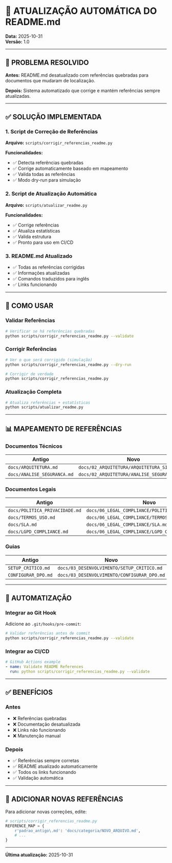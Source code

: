 # 🔧 ATUALIZAÇÃO AUTOMÁTICA DO README.md

**Data:** 2025-10-31  
**Versão:** 1.0

---

## 🎯 PROBLEMA RESOLVIDO

**Antes:** README.md desatualizado com referências quebradas para documentos que mudaram de localização.

**Depois:** Sistema automatizado que corrige e mantém referências sempre atualizadas.

---

## ✅ SOLUÇÃO IMPLEMENTADA

### 1. Script de Correção de Referências
**Arquivo:** `scripts/corrigir_referencias_readme.py`

**Funcionalidades:**
- ✅ Detecta referências quebradas
- ✅ Corrige automaticamente baseado em mapeamento
- ✅ Valida todas as referências
- ✅ Modo dry-run para simulação

### 2. Script de Atualização Automática
**Arquivo:** `scripts/atualizar_readme.py`

**Funcionalidades:**
- ✅ Corrige referências
- ✅ Atualiza estatísticas
- ✅ Valida estrutura
- ✅ Pronto para uso em CI/CD

### 3. README.md Atualizado
- ✅ Todas as referências corrigidas
- ✅ Informações atualizadas
- ✅ Comandos traduzidos para inglês
- ✅ Links funcionando

---

## 🚀 COMO USAR

### Validar Referências
```bash
# Verificar se há referências quebradas
python scripts/corrigir_referencias_readme.py --validate
```

### Corrigir Referências
```bash
# Ver o que será corrigido (simulação)
python scripts/corrigir_referencias_readme.py --dry-run

# Corrigir de verdade
python scripts/corrigir_referencias_readme.py
```

### Atualização Completa
```bash
# Atualiza referências + estatísticas
python scripts/atualizar_readme.py
```

---

## 📊 MAPEAMENTO DE REFERÊNCIAS

### Documentos Técnicos
| Antigo | Novo |
|--------|------|
| `docs/ARQUITETURA.md` | `docs/02_ARQUITETURA/ARQUITETURA_SISTEMA.md` |
| `docs/ANALISE_SEGURANCA.md` | `docs/02_ARQUITETURA/ANALISE_SEGURANCA.md` |

### Documentos Legais
| Antigo | Novo |
|--------|------|
| `docs/POLITICA_PRIVACIDADE.md` | `docs/06_LEGAL_COMPLIANCE/POLITICA_PRIVACIDADE.md` |
| `docs/TERMOS_USO.md` | `docs/06_LEGAL_COMPLIANCE/TERMOS_USO.md` |
| `docs/SLA.md` | `docs/06_LEGAL_COMPLIANCE/SLA.md` |
| `docs/LGPD_COMPLIANCE.md` | `docs/06_LEGAL_COMPLIANCE/LGPD_COMPLIANCE.md` |

### Guias
| Antigo | Novo |
|--------|------|
| `SETUP_CRITICO.md` | `docs/03_DESENVOLVIMENTO/SETUP_CRITICO.md` |
| `CONFIGURAR_DPO.md` | `docs/03_DESENVOLVIMENTO/CONFIGURAR_DPO.md` |

---

## 🔄 AUTOMATIZAÇÃO

### Integrar ao Git Hook

Adicione ao `.git/hooks/pre-commit`:

```bash
# Validar referências antes de commit
python scripts/corrigir_referencias_readme.py --validate
```

### Integrar ao CI/CD

```yaml
# GitHub Actions example
- name: Validate README References
  run: python scripts/corrigir_referencias_readme.py --validate
```

---

## ✅ BENEFÍCIOS

### Antes
- ❌ Referências quebradas
- ❌ Documentação desatualizada
- ❌ Links não funcionando
- ❌ Manutenção manual

### Depois
- ✅ Referências sempre corretas
- ✅ README atualizado automaticamente
- ✅ Todos os links funcionando
- ✅ Validação automática

---

## 📝 ADICIONAR NOVAS REFERÊNCIAS

Para adicionar novas correções, edite:
```python
# scripts/corrigir_referencias_readme.py
REFERENCE_MAP = {
    r'padrao_antigo\.md': 'docs/categoria/NOVO_ARQUIVO.md',
    # ...
}
```

---

**Última atualização:** 2025-10-31

